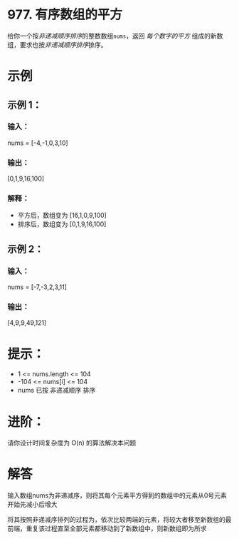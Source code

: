 # 977. 有序数组的平方
给你一个按<em>非递减顺序排序</em>的整数数组`nums`，返回 <em>每个数字的平方</em> 组成的新数组，要求也按<em>非递减顺序排序</em>排序。

 
# 示例
## 示例 1：

### 输入：
nums = [-4,-1,0,3,10]
### 输出：
[0,1,9,16,100]
### 解释：
- 平方后，数组变为 [16,1,0,9,100]
- 排序后，数组变为 [0,1,9,16,100]

## 示例 2：
### 输入：
nums = [-7,-3,2,3,11]
### 输出：
[4,9,9,49,121]
 

# 提示：
- 1 <= nums.length <= 104
- -104 <= nums[i] <= 104
- nums 已按 非递减顺序 排序
 

# 进阶：
请你设计时间复杂度为 O(n) 的算法解决本问题

# 解答
输入数组nums为非递减序，则将其每个元素平方得到的数组中的元素从0号元素开始先减小后增大

将其按照非递减序排列的过程为，依次比较两端的元素，将较大者移至新数组的最前端，重复该过程直至全部元素都移动到了新数组中，则新数组即为所求